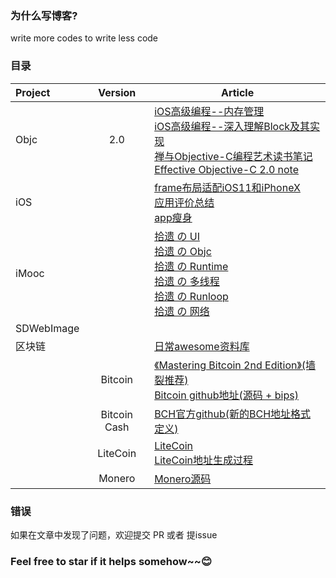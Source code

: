 
### 为什么写博客?

 write more codes to write less code

### 目录
|Project        | Version           | Article     |
|:------------------|:-------------:|-----------------------|
|Objc |  2.0  | [iOS高级编程--内存管理](https://github.com/SenorSamuel/blog/blob/master/content/iOS高级编程--内存管理.md) <br>[iOS高级编程--深入理解Block及其实现](https://github.com/SenorSamuel/blog/blob/master/content/Block.md)<br>[禅与Objective-C编程艺术读书笔记](https://github.com/SenorSamuel/blog/blob/master/content/禅与Objective-C编程艺术.md)<br>[Effective Objective-C 2.0 note](https://github.com/SenorSamuel/Blog/blob/master/content/EffectiveObjc%20note.md)<br> |
|iOS||[frame布局适配iOS11和iPhoneX](https://github.com/SenorSamuel/blog/blob/master/content/frame布局适配iOS11和iPhoneX.md)<br>[应用评价总结](https://github.com/SenorSamuel/blog/blob/master/content/应用评价.md)<br>[app瘦身](https://github.com/SenorSamuel/blog/blob/master/content/我的app瘦身.md)<br>|
|iMooc||[拾遗 の UI](https://github.com/SenorSamuel/Blog/blob/master/content/iMooc之UI拾遗.md)<br>[拾遗 の Objc](https://github.com/SenorSamuel/Blog/blob/master/content/iMooc%20objc拾遗.md)<br>[拾遗 の Runtime](https://github.com/SenorSamuel/Blog/blob/master/content/iMooc之Runtime拾遗.md)<br>[拾遗 の 多线程](https://github.com/SenorSamuel/Blog/blob/master/content/多线程%20の%20拾遗.md)<br>[拾遗 の Runloop](https://github.com/SenorSamuel/Blog/blob/master/content/Runloop%20の%20拾遗.md)<br>[拾遗 の 网络](https://github.com/SenorSamuel/Blog/blob/master/content/网络%20の拾遗.md)|
|SDWebImage| |
|区块链||[日常awesome资料库](https://github.com/chaozh/awesome-blockchain)
||Bitcoin |[《Mastering Bitcoin 2nd Edition》(墙裂推荐)](http://ormqbgzmy.bkt.clouddn.com/Mastering%20Bitcoin_%20Programming%20the%20Open%20Blockchain.epub)<br>[Bitcoin github地址(源码 + bips)](https://github.com/bitcoin)
||Bitcoin Cash|[BCH官方github(新的BCH地址格式定义)](https://github.com/bitcoincashorg)
||LiteCoin|[LiteCoin](https://github.com/litecoin-project/litecoin)<br>[LiteCoin地址生成过程](https://bitcoin.stackexchange.com/questions/65282/how-is-a-litecoin-address-generated?utm_medium=organic&utm_source=google_rich_qa&utm_campaign=google_rich_qa)
||Monero|[Monero源码](https://github.com/monero-project)|


### 错误
如果在文章中发现了问题，欢迎提交 PR 或者 提issue

### Feel free to star if it helps somehow~~😊


